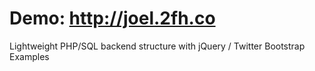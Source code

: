 Demo: http://joel.2fh.co
====================
Lightweight PHP/SQL backend structure with jQuery / Twitter Bootstrap Examples
